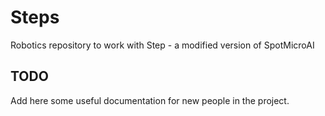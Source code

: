 # Steps
Robotics repository to work with Step - a modified version of SpotMicroAI

## TODO
Add here some useful documentation for new people in the project.
